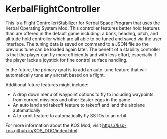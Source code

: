# KerbalFlightController
This is a Flight Controller/Stabilizer for Kerbal Space Program that uses the Kerbal Operating System Mod. This controller features better hold features than are offered in the default game including: a bank, heading, pitch, and altitude hold controller which are all able to be tuned and saved via the user interface. The tuning data is saved on command to a JSON file so the previous tune can be loaded again later. The benefit of a stability controller is that the player can fly more efficiently and with less effort, especially if the player lacks a joystick for fine control surface handling.

In the future, the primary goal is to add an auto-tune feature that will automatically tune any aircraft based on a flight.

Additional future features might include:
 - A drop down menu of waypoint options to fly to including waypoints from current missions and other Easter eggs in the game
 - An auto land and takeoff feature to takeoff and land the airplane automatically
 - A to-orbit feature to automatically fly SSTOs to an orbit

For more information about the KOS Mod, visit https://ksp-kos.github.io/KOS_DOC/index.html

